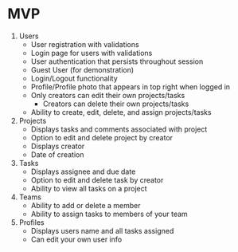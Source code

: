 # MVP

1. Users
   * User registration with validations
   * Login page for users with validations
   * User authentication that persists throughout session
   * Guest User (for demonstration)
   * Login/Logout functionality
   * Profile/Profile photo that appears in top right when logged in
   * Only creators can edit their own projects/tasks
     * Creators can delete their own projects/tasks
   * Ability to create, edit, delete, and assign projects/tasks
2. Projects
   * Displays tasks and comments associated with project
   * Option to edit and delete project by creator
   * Displays creator
   * Date of creation
3. Tasks
   * Displays assignee and due date
   * Option to edit and delete task by creator
   * Ability to view all tasks on a project
4. Teams
   * Ability to add or delete a member
   * Ability to assign tasks to members of your team
5. Profiles
   * Displays users name and all tasks assigned
   * Can edit your own user info
